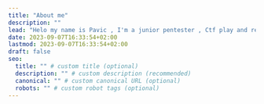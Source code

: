```yaml
---
title: "About me"
description: ""
lead: "Helo my name is Pavic , I'm a junior pentester , Ctf play and reverser. Welcom to my blog / Notes"
date: 2023-09-07T16:33:54+02:00
lastmod: 2023-09-07T16:33:54+02:00
draft: false
seo:
  title: "" # custom title (optional)
  description: "" # custom description (recommended)
  canonical: "" # custom canonical URL (optional)
  robots: "" # custom robot tags (optional)
---
```

